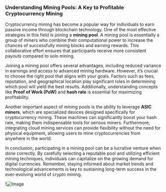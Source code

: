 ### Understanding Mining Pools: A Key to Profitable Cryptocurrency Mining

Cryptocurrency mining has become a popular way for individuals to earn passive income through blockchain technology. One of the most effective strategies in this field is joining a **mining pool**. A mining pool is essentially a group of miners who combine their computational power to increase the chances of successfully mining blocks and earning rewards. This collaborative effort ensures that participants receive more consistent payouts compared to solo mining.

Joining a mining pool offers several advantages, including reduced variance in earnings and access to advanced mining hardware. However, it’s crucial to choose the right pool that aligns with your goals. Factors such as fees, reputation, and geographical location play significant roles in determining which pool will yield the best results. Additionally, understanding concepts like **Proof of Work (PoW)** and **hash rate** is essential for maximizing profitability.

Another important aspect of mining pools is the ability to leverage **ASIC miners**, which are specialized devices designed specifically for cryptocurrency mining. These machines can significantly boost your hash rate, making them indispensable tools for serious miners. Furthermore, integrating cloud mining services can provide flexibility without the need for physical equipment, allowing users to mine cryptocurrencies from anywhere in the world.

In conclusion, participating in a mining pool can be a lucrative venture when done correctly. By carefully selecting a reputable pool and utilizing efficient mining techniques, individuals can capitalize on the growing demand for digital currencies. Remember, staying informed about market trends and technological advancements is key to sustaining long-term success in the ever-evolving world of crypto mining. 

!![Image](https://github.com/user-attachments/assets/b6e7b7a2-655e-4d44-8baa-20c566a3cb65)